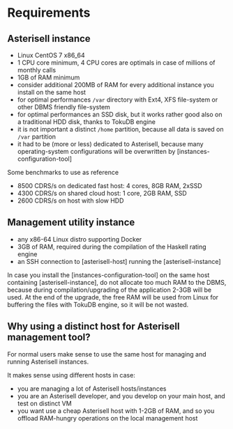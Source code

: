 # Requirements

## Asterisell instance

  - Linux CentOS 7 x86_64
  - 1 CPU core minimum, 4 CPU cores are optimals in case of millions of monthly calls
  - 1GB of RAM minimum
  - consider additional 200MB of RAM for every additional instance you install on the same host
  - for optimal performances ``/var`` directory with Ext4, XFS file-system or other DBMS friendly file-system
  - for optimal performances an SSD disk, but it works rather good also on a traditional HDD disk, thanks to TokuDB engine
  - it is not important a distinct ``/home`` partition, because all data is saved on ``/var`` partition
  - it had to be (more or less) dedicated to Asterisell, because many operating-system configurations will be overwritten by [instances-configuration-tool]

Some benchmarks to use as reference

  - 8500 CDRS/s on dedicated fast host: 4 cores, 8GB RAM, 2xSSD
  - 4300 CDRS/s on shared cloud host: 1 core, 2GB RAM, SSD
  - 2600 CDRS/s on host with slow HDD 

## Management utility instance

  - any x86-64 Linux distro supporting Docker
  - 3GB of RAM, required during the compilation of the Haskell rating engine
  - an SSH connection to [asterisell-host] running the [asterisell-instance]
  
In case you install the [instances-configuration-tool] on the same host containing [asterisell-instance],
do not allocate too much RAM to the DBMS, because during compilation/upgrading of the application 
2-3GB will be used. At the end of the upgrade, the free RAM will be used from Linux 
for buffering the files with TokuDB engine, so it will be not wasted.

## Why using a distinct host for Asterisell management tool?

For normal users make sense to use the same host for managing and running Asterisell instances.

It makes sense using different hosts in case:

  - you are managing a lot of Asterisell hosts/instances
  - you are an Asterisell developer, and you develop on your main host, and test on distinct VM
  - you want use a cheap Asterisell host with 1-2GB of RAM, and so you offload RAM-hungry operations on the local management host
